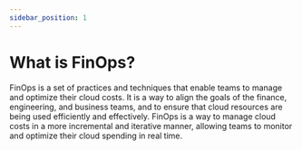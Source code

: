 ```yaml
---
sidebar_position: 1
---
```


# What is FinOps?

FinOps is a set of practices and techniques that enable teams to manage and optimize their cloud costs. It is a way to align the goals of the finance, engineering, and business teams, and to ensure that cloud resources are being used efficiently and effectively. FinOps is a way to manage cloud costs in a more incremental and iterative manner, allowing teams to monitor and optimize their cloud spending in real time.